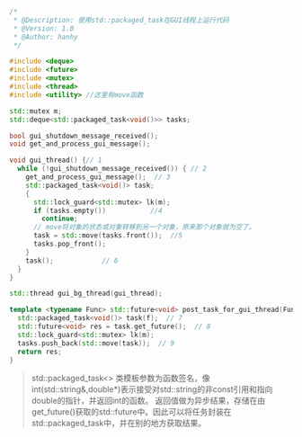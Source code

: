 ```cpp

/*
 * @Description: 使用std::packaged_task在GUI线程上运行代码
 * @Version: 1.0
 * @Author: hanhy
 */

#include <deque>
#include <future>
#include <mutex>
#include <thread>
#include <utility> //这里有move函数

std::mutex m;
std::deque<std::packaged_task<void()>> tasks;

bool gui_shutdown_message_received();
void get_and_process_gui_message();

void gui_thread() {// 1
  while (!gui_shutdown_message_received()) { // 2
    get_and_process_gui_message();  // 3
    std::packaged_task<void()> task;
    {
      std::lock_guard<std::mutex> lk(m);
      if (tasks.empty())           //4
        continue;
      // move将对象的状态或对象转移到另一个对象，原来那个对象就为空了。
      task = std::move(tasks.front());  //5
      tasks.pop_front();
    }
    task();            // 6
  }
}

std::thread gui_bg_thread(gui_thread);

template <typename Func> std::future<void> post_task_for_gui_thread(Func f) {
  std::packaged_task<void()> task(f);  // 7
  std::future<void> res = task.get_future();  // 8
  std::lock_guard<std::mutex> lk(m);
  tasks.push_back(std::move(task));  // 9
  return res;
}
```

> std::packaged_task<> 类模板参数为函数签名，像int(std::string&,double*)表示接受对std::string的非const引用和指向double的指针，并返回int的函数。
> 返回值做为异步结果，存储在由get_future()获取的std::future中。因此可以将任务封装在std::packaged_task中，并在别的地方获取结果。